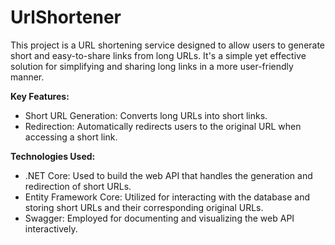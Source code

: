 # UrlShortener

This project is a URL shortening service designed to allow users to generate short and easy-to-share links from long URLs. It's a simple yet effective solution for simplifying and sharing long links in a more user-friendly manner.

**Key Features:**
- Short URL Generation: Converts long URLs into short links.
- Redirection: Automatically redirects users to the original URL when accessing a short link.

**Technologies Used:**
- .NET Core: Used to build the web API that handles the generation and redirection of short URLs.
- Entity Framework Core: Utilized for interacting with the database and storing short URLs and their corresponding original URLs.
- Swagger: Employed for documenting and visualizing the web API interactively.

